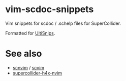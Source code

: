 # vim-scdoc-snippets
Vim snippets for scdoc / .schelp files for SuperCollider.

Formatted for [UltiSnips](https://github.com/SirVer/ultisnips).

# See also

- [scnvim](https://github.com/davidgranstrom/scnvim) / [scvim](https://github.com/supercollider/scvim)
- [supercollider-h4x-nvim](https://github.com/madskjeldgaard/supercollider-h4x-nvim)
